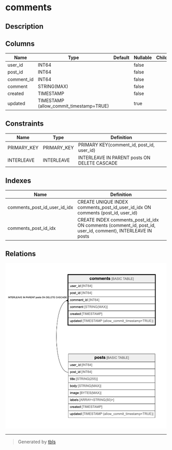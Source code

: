 # comments

## Description

## Columns

| Name | Type | Default | Nullable | Children | Parents | Comment |
| ---- | ---- | ------- | -------- | -------- | ------- | ------- |
| user_id | INT64 |  | false |  | [posts](posts.md) |  |
| post_id | INT64 |  | false |  | [posts](posts.md) |  |
| comment_id | INT64 |  | false |  | [posts](posts.md) |  |
| comment | STRING(MAX) |  | false |  |  |  |
| created | TIMESTAMP |  | false |  |  |  |
| updated | TIMESTAMP (allow_commit_timestamp=TRUE) |  | true |  |  |  |

## Constraints

| Name | Type | Definition |
| ---- | ---- | ---------- |
| PRIMARY_KEY | PRIMARY_KEY | PRIMARY KEY(comment_id, post_id, user_id) |
| INTERLEAVE | INTERLEAVE | INTERLEAVE IN PARENT posts ON DELETE CASCADE |

## Indexes

| Name | Definition |
| ---- | ---------- |
| comments_post_id_user_id_idx | CREATE UNIQUE INDEX comments_post_id_user_id_idx ON comments (post_id, user_id) |
| comments_post_id_idx | CREATE INDEX comments_post_id_idx ON comments (comment_id, post_id, user_id, comment), INTERLEAVE IN posts |

## Relations

![er](comments.png)

---

> Generated by [tbls](https://github.com/k1LoW/tbls)
